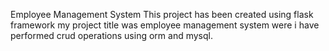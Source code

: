 Employee Management System
This project has been created using flask framework my project title was employee management system were i have performed crud operations using orm and mysql.
